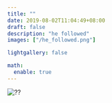 ```yaml
---
title: ""
date: 2019-08-02T11:04:49+08:00
draft: false
description: "he followed"
images: ["/he_followed.png"]

lightgallery: false

math:
  enable: true
---
```

![??](/images/he_followed.png "")

